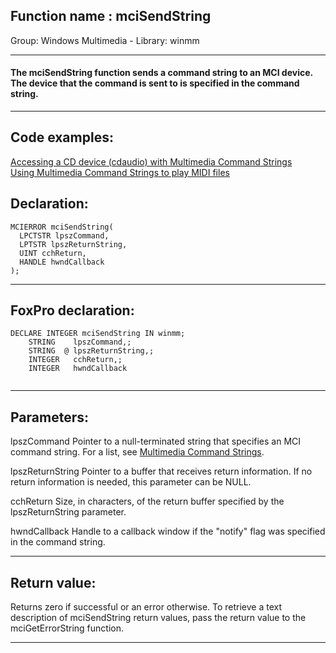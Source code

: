 
## Function name : mciSendString
Group: Windows Multimedia - Library: winmm    
***  


#### The <b>mciSendString</b> function sends a command string to an MCI device. The device that the command is sent to is specified in the command string. 
***  


## Code examples:
[Accessing a CD device (cdaudio) with Multimedia Command Strings](../../samples/sample_279.md)  
[Using Multimedia Command Strings to play MIDI files](../../samples/sample_538.md)  

## Declaration:
```foxpro  
MCIERROR mciSendString(
  LPCTSTR lpszCommand,
  LPTSTR lpszReturnString,
  UINT cchReturn,
  HANDLE hwndCallback
);  
```  
***  


## FoxPro declaration:
```foxpro  
DECLARE INTEGER mciSendString IN winmm;
	STRING    lpszCommand,;
	STRING  @ lpszReturnString,;
	INTEGER   cchReturn,;
	INTEGER   hwndCallback
  
```  
***  


## Parameters:
lpszCommand 
Pointer to a null-terminated string that specifies an MCI command string. For a list, see <a href="http://msdn.microsoft.com/library/default.asp?url=/library/en-us/multimed/mmcmdstr_4nub.asp">Multimedia Command Strings</a>. 

lpszReturnString 
Pointer to a buffer that receives return information. If no return information is needed, this parameter can be NULL. 

cchReturn 
Size, in characters, of the return buffer specified by the lpszReturnString parameter. 

hwndCallback 
Handle to a callback window if the "notify" flag was specified in the command string.  
***  


## Return value:
Returns zero if successful or an error otherwise. To retrieve a text description of mciSendString return values, pass the return value to the mciGetErrorString function.   
***  

